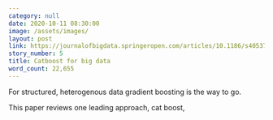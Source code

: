 ```yaml
---
category: null
date: 2020-10-11 08:30:00
image: /assets/images/
layout: post
link: https://journalofbigdata.springeropen.com/articles/10.1186/s40537-020-00369-8
story_number: 5
title: Catboost for big data
word_count: 22,655
---
```


For structured, heterogenous data gradient boosting is the way to go.

This paper reviews one leading approach, cat boost,

